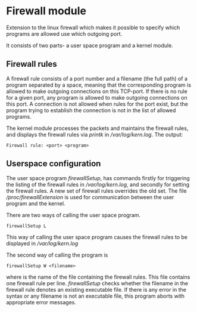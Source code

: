 # Firewall module

Extension to the linux firewall which makes it possible to
specify which programs are allowed use which outgoing port. 

It consists of two parts- a user space program and a kernel
module. 

## Firewall rules

A firewall rule consists of a port number and a filename (the full path) of a program separated by a space, meaning that the corresponding program is allowed to make outgoing connections on this TCP-port. If there is no rule for a given port, any program is allowed to make outgoing connections on this port. A connection is not allowed when rules for the port exist, but the program trying to establish the connection is not in the list of allowed programs. 

The kernel module processes the packets and maintains the firewall rules, and displays the firewall rules via _printk_ in _/var/log/kern.log_. The output:
```
Firewall rule: <port> <program>
```
## Userspace configuration

The user space program  _firewallSetup_, has commands firstly for triggering the listing of the firewall rules in _/var/log/kern.log_, and secondly for setting the firewall rules. A new set of firewall rules overrides the old set. The file _/proc/firewallExtension_ is used for communication between the user program and the kernel.

There are two ways of calling the user space program.

```
firewallSetup L
```

This way of calling the user space program causes the firewall rules to be displayed in _/var/log/kern.log_ 

The second way of calling the program is

```
firewallSetup W <filename>
```

where _<filename>_ is the name of the file containing the firewall
rules.  This file contains one firewall rule per line. _firewallSetup_
checks whether the filename in the firewall rule denotes an
existing executable file. If there is any error in the syntax or any
filename is not an executable file, this program aborts with
appropriate error messages.
